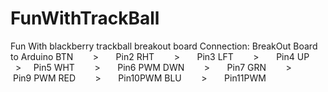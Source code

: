 # FunWithTrackBall
Fun With blackberry trackball breakout board 
Connection:
BreakOut Board  to Arduino
BTN        >       Pin2 
RHT        >       Pin3
LFT        >       Pin4
UP         >       Pin5
WHT        >       Pin6 PWM
DWN        >       Pin7 
GRN        >       Pin9 PWM
RED        >       Pin10PWM
BLU        >       Pin11PWM
